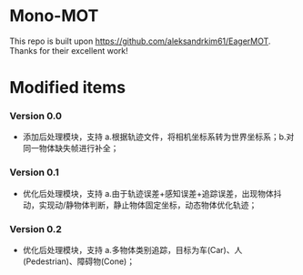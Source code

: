 # Mono-MOT
This repo is built upon https://github.com/aleksandrkim61/EagerMOT. Thanks for their excellent work!

# Modified items
### Version 0.0
* 添加后处理模块，支持 a.根据轨迹文件，将相机坐标系转为世界坐标系；b.对同一物体缺失帧进行补全；
### Version 0.1
* 优化后处理模块，支持 a.由于轨迹误差+感知误差+追踪误差，出现物体抖动，实现动/静物体判断，静止物体固定坐标，动态物体优化轨迹；
### Version 0.2
* 优化后处理模块，支持 a.多物体类别追踪，目标为车(Car)、人(Pedestrian)、障碍物(Cone)；
